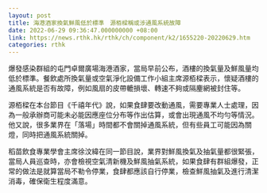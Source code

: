 ```yaml
---
layout: post
title: 海港酒家換氣鮮風低於標準　源栢樑稱或涉通風系統故障
date: 2022-06-29 09:36:47.000000000 +08:00
link: https://news.rthk.hk/rthk/ch/component/k2/1655220-20220629.htm
categories: rthk
---
```


爆發感染群組的屯門卓爾廣場海港酒家，當局早前公布，酒樓的換氣量及鮮風量均低於標準。餐飲處所換氣量或空氣淨化設備工作小組主席源栢樑表示，懷疑酒樓的通風系統是否有故障，例如風扇的皮帶轆損壞、轉速不夠或隔麈網被封住等。

源栢樑在本台節目《千禧年代》說，如果食肆要改動通風，需要專業人士處理，因為一般承辦商可能未必能因應座位分布等作出估算，或會出現通風不均勻等情況。他又說，很多業界在「落場」時間都不會關掉通風系統，但有些員工可能因為關燈，同時把通風系統關掉。　　

稻苗飲食專業學會主席徐汶緯在同一節目說，業界對鮮風換氣及抽氣量都很緊張，當局人員巡查時，亦會檢視空氣清新機及鮮風抽氣系統，如果食肆有群組爆發，正常的做法是就算當局不勒令停業，食肆都應該自行停業，檢查鮮風抽氣及進行清潔消毒，確保衛生程度滿意。
